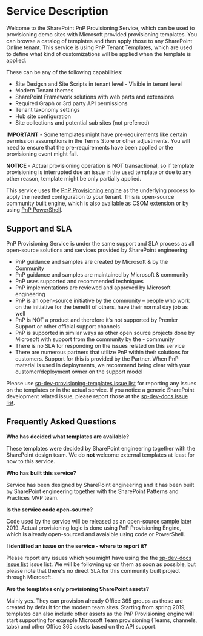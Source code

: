 # Service Description

Welcome to the SharePoint PnP Provisioning Service, which can be used to provisioning demo sites with Microsoft provided provisioning templates. You can browse a catalog of templates and then apply those to any SharePoint Online tenant. This service is using PnP Tenant Templates, which are used to define what kind of customizations will be applied when the template is applied. 

These can be any of the following capabilities:

- Site Desigsn and Site Scripts in tenant level - Visible in tenant level
- Modern Tenant themes
- SharePoint Framework solutions with web parts and extensions
- Required Graph or 3rd party API permissions
- Tenant taxonomy settings
- Hub site configuration
- Site collections and potential sub sites (not preferred)

**IMPORTANT** - Some templates might have pre-requirements like certain permission assumptions in the Terms Store or other adjustments. You will need to ensure that the pre-requirements have been applied or the provisioning event might fail.

**NOTICE** - Actual provisioning operation is NOT transactional, so if template provisioning is interrupted due an issue in the used template or due to any other reason, template might be only partially applied.

This service uses the [PnP Provisioning engine](https://www.youtube.com/watch?v=kRbrrGCfUtE) as the underlying process to apply the needed configuration to your tenant. This is open-source community built engine, which is also available as CSOM extension or by using [PnP PowerShell](https://docs.microsoft.com/en-us/powershell/sharepoint/sharepoint-pnp/sharepoint-pnp-cmdlets?view=sharepoint-ps).

## Support and SLA

PnP Provisioning Service is under the same support and SLA process as all open-source solutions and services provided by SharePoint engineering:

- PnP guidance and samples are created by Microsoft & by the Community
- PnP guidance and samples are maintained by Microsoft & community
- PnP uses supported and recommended techniques
- PnP implementations are reviewed and approved by Microsoft engineering
- PnP is an open-source initiative by the community – people who work on the initiative for the benefit of others, have their normal day job as well
- PnP is NOT a product and therefore it’s not supported by Premier Support or other official support channels
- PnP is supported in similar ways as other open source projects done by Microsoft with support from the community by the - community
- There is no SLA for responding on the issues related on this service
- There are numerous partners that utilize PnP within their solutions for customers. Support for this is provided by the Partner. When PnP material is used in deployments, we recommend being clear with your customer/deployment owner on the support model

Please use [sp-dev-provisioning-templates issue list](https://github.com/SharePoint/sp-dev-provisioning-templates) for reporting any issues on the templates or in the actual service. If you notice a generic SharePoint development related issue, please report those at the [sp-dev-docs issue list](https://github.com/SharePoint/sp-dev-docs/issues).

## Frequently Asked Questions

**Who has decided what templates are available?**

These templates were decided by SharePoint engineering together with the SharePoint design team. We do **not** welcome external templates at least for now to this service.

**Who has built this service?**

Service has been designed by SharePoint engineering and it has been built by SharePoint engineering together with the SharePoint Patterns and Practices MVP team. 

**Is the service code open-source?**

Code used by the service will be released as an open-source sample later 2019. Actual provisioning logic is done using PnP Provisioning Engine, which is already open-sourced and avaialble using code or PowerShell.

**I identified an issue on the service - where to report it?**

Please report any issues which you might have using the the [sp-dev-docs issue list](https://github.com/SharePoint/sp-dev-docs/issues) issue list. We will be following up on them as soon as possible, but please note that there's no direct SLA for this community built project through Microsoft.

**Are the templates only provisioning SharePoint assets?**

Mainly yes. They can provision already Office 365 groups as those are created by default for the modern team sites. Starting from spring 2019, templates can also include other assets as the PnP Provisioning engine will start supporting for example Microsoft Team provisioning (Teams, channels, tabs) and other Office 365 assets based on the API support.